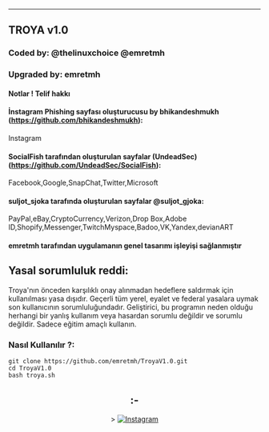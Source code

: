 
----------------------------------------------------------------------------------------------------------------------------
## TROYA v1.0
### Coded by: @thelinuxchoice @emretmh
### Upgraded by: emretmh

#### Notlar ! Telif hakkı
#### İnstagram Phishing sayfası oluşturucusu by bhikandeshmukh (https://github.com/bhikandeshmukh):
Instagram
#### SocialFish tarafından oluşturulan sayfalar (UndeadSec) (https://github.com/UndeadSec/SocialFish):
Facebook,Google,SnapChat,Twitter,Microsoft
#### suljot_sjoka tarafında oluşturulan sayfalar @suljot_gjoka:
PayPal,eBay,CryptoCurrency,Verizon,Drop Box,Adobe ID,Shopify,Messenger,TwitchMyspace,Badoo,VK,Yandex,devianART
#### emretmh tarafından uygulamanın genel tasarımı işleyişi sağlanmıştır 


## Yasal sorumluluk reddi:
Troya'nın önceden karşılıklı onay alınmadan hedeflere saldırmak için kullanılması yasa dışıdır. Geçerli tüm yerel, eyalet ve federal yasalara uymak son kullanıcının sorumluluğundadır. Geliştirici, bu programın neden olduğu herhangi bir yanlış kullanım veya hasardan sorumlu değildir ve sorumlu değildir. Sadece eğitim amaçlı kullanın.


### Nasıl Kullanılır ?:
```
git clone https://github.com/emretmh/TroyaV1.0.git
cd TroyaV1.0
bash troya.sh
```


<h2 align="center">:-</h2>
<p align="center">>
<a href="https://www.instagram.com/emretmh/"><img title="Instagram" src="https://img.shields.io/badge/instagram-%23E4405F.svg?&style=for-the-badge&logo=instagram&logoColor=white"></a>

